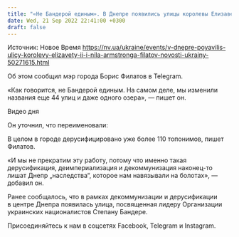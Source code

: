 ```yaml
---
title: "«Не Бандерой единым». В Днепре появились улицы королевы Елизаветы II и Нила Армстронга"
date: Wed, 21 Sep 2022 22:41:00 +0300
draft: false
---
```

Источник: Новое Время https://nv.ua/ukraine/events/v-dnepre-poyavilis-ulicy-korolevy-elizavety-ii-i-nila-armstronga-filatov-novosti-ukrainy-50271615.html


Об этом сообщил мэр города Борис Филатов в Telegram.

«Как говорится, не Бандерой единым. На самом деле, мы изменили названия еще 44 улиц и даже одного озера», — пишет он.

 Видео дня   

Он уточнил, что переименовали:

В целом в городе дерусифицировано уже более 110 топонимов, пишет Филатов. 

«И мы не прекратим эту работу, потому что именно такая дерусификация, деимпериализация и декоммунизация наконец-то лишат Днепр „наследства“, которое нам навязывали на болотах», — добавил он.

 Ранее сообщалось, что в рамках декоммунизации и дерусификации в центре Днепра появилась улица, посвященная лидеру Организации украинских националистов Степану Бандере.

Присоединяйтесь к нам в соцсетях Facebook, Telegram и Instagram.
